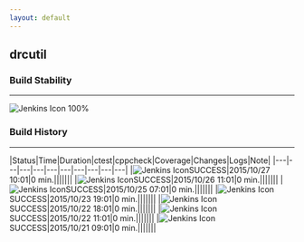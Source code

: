 ```yaml
---
layout: default
---
```

## drcutil
### Build Stability
___
![Jenkins Icon](http://jenkinshrg.github.io/images/48x48/health-80plus.png)
100%
  
### Build History
___
|Status|Time|Duration|<span class='badge'>ctest</span>|<span class='badge'>cppcheck</span>|Coverage|Changes|Logs|Note|
|---|---|---|---|---|---|---|---|---|---|
|![Jenkins Icon](http://jenkinshrg.github.io/images/24x24/blue.png)SUCCESS|2015/10/27 10:01|0 min.|||||||
|![Jenkins Icon](http://jenkinshrg.github.io/images/24x24/blue.png)SUCCESS|2015/10/26 11:01|0 min.|||||||
|![Jenkins Icon](http://jenkinshrg.github.io/images/24x24/blue.png)SUCCESS|2015/10/25 07:01|0 min.|||||||
|![Jenkins Icon](http://jenkinshrg.github.io/images/24x24/blue.png)SUCCESS|2015/10/23 19:01|0 min.|||||||
|![Jenkins Icon](http://jenkinshrg.github.io/images/24x24/blue.png)SUCCESS|2015/10/22 18:01|0 min.|||||||
|![Jenkins Icon](http://jenkinshrg.github.io/images/24x24/blue.png)SUCCESS|2015/10/22 11:01|0 min.|||||||
|![Jenkins Icon](http://jenkinshrg.github.io/images/24x24/blue.png)SUCCESS|2015/10/21 09:01|0 min.|||||||
